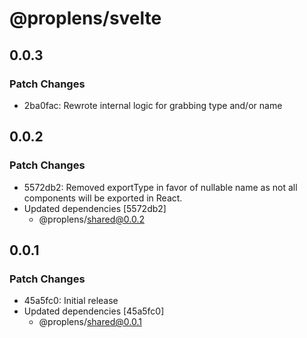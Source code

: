 # @proplens/svelte

## 0.0.3

### Patch Changes

- 2ba0fac: Rewrote internal logic for grabbing type and/or name

## 0.0.2

### Patch Changes

- 5572db2: Removed exportType in favor of nullable name as not all components will be exported in React.
- Updated dependencies [5572db2]
  - @proplens/shared@0.0.2

## 0.0.1

### Patch Changes

- 45a5fc0: Initial release
- Updated dependencies [45a5fc0]
  - @proplens/shared@0.0.1
